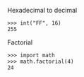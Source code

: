 Hexadecimal to decimal
```
>>> int("FF", 16)
255
```

Factorial
```
>>> import math
>>> math.factorial(4)
24
```
